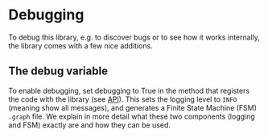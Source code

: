 # Debugging

To debug this library, e.g. to discover bugs or to see how it works internally, the library comes with a few nice additions.

## The debug variable
To enable debugging, set debugging to True in the method that registers the code with the library (see [API](../api/index.html)). This sets the logging level to `INFO` (meaning show all messages), and generates a Finite State Machine (FSM) `.graph` file. We explain in more detail what these two components (logging and FSM) exactly are and how they can be used.
